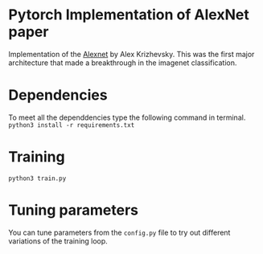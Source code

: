 # Pytorch Implementation of AlexNet paper
Implementation of the [Alexnet](https://papers.nips.cc/paper/4824-imagenet-classification-with-deep-convolutional-neural-networks.pdf) by Alex Krizhevsky. This was the first major architecture that made a breakthrough in the imagenet classification.

# Dependencies

To meet all the dependdencies type the following command in terminal.
`python3 install -r requirements.txt`


# Training
`python3 train.py`

# Tuning parameters
You can tune parameters from the `config.py` file to try out different variations of the training loop.
